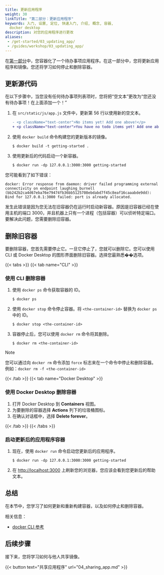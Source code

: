 ```yaml
---
title: 更新应用程序
weight: 30
linkTitle: "第二部分：更新应用程序"
keywords: 入门, 设置, 定位, 快速入门, 介绍, 概念, 容器,
  docker desktop
description: 对您的应用程序进行更改
aliases:
 - /get-started/03_updating_app/
 - /guides/workshop/03_updating_app/
---
```


在[第一部分](./02_our_app.md)中，您容器化了一个待办事项应用程序。在这一部分中，您将更新应用程序和镜像。您还将学习如何停止和删除容器。

## 更新源代码

在以下步骤中，当您没有任何待办事项列表项时，您将把“空文本”更改为“您还没有待办事项！在上面添加一个！”


1. 在 `src/static/js/app.js` 文件中，更新第 56 行以使用新的空文本。

   ```diff
   - <p className="text-center">No items yet! Add one above!</p>
   + <p className="text-center">You have no todo items yet! Add one above!</p>
   ```

2. 使用 `docker build` 命令构建您的更新版本的镜像。

   ```console
   $ docker build -t getting-started .
   ```

3. 使用更新后的代码启动一个新容器。

   ```console
   $ docker run -dp 127.0.0.1:3000:3000 getting-started
   ```

您可能看到了如下错误：

```console
docker: Error response from daemon: driver failed programming external connectivity on endpoint laughing_burnell 
(bb242b2ca4d67eba76e79474fb36bb5125708ebdabd7f45c8eaf16caaabde9dd): Bind for 127.0.0.1:3000 failed: port is already allocated.
```

发生此错误是因为您无法在旧容器仍在运行时启动新容器。原因是旧容器已经在使用主机的端口 3000，并且机器上只有一个进程（包括容器）可以侦听特定端口。要解决此问题，您需要删除旧容器。

## 删除旧容器

要删除容器，您首先需要停止它。一旦它停止了，您就可以删除它。您可以使用 CLI 或 Docker Desktop 的图形界面删除旧容器。选择您最熟悉��选项。

{{< tabs >}}
{{< tab name="CLI" >}}

### 使用 CLI 删除容器

1. 使用 `docker ps` 命令获取容器的 ID。

   ```console
   $ docker ps
   ```

2. 使用 `docker stop` 命令停止容器。将 `<the-container-id>` 替换为 `docker ps` 中的 ID。

   ```console
   $ docker stop <the-container-id>
   ```

3. 容器停止后，您可以使用 `docker rm` 命令将其删除。

   ```console
   $ docker rm <the-container-id>
   ```

> [!NOTE]
>
> 您可以通过向 `docker rm` 命令添加 `force` 标志来在一个命令中停止和删除容器。例如：`docker rm -f <the-container-id>`

{{< /tab >}}
{{< tab name="Docker Desktop" >}}

### 使用 Docker Desktop 删除容器

1. 打开 Docker Desktop 到 **Containers** 视图。
2. 为要删除的容器选择 **Actions** 列下的垃圾桶图标。
3. 在确认对话框中，选择 **Delete forever**。

{{< /tab >}}
{{< /tabs >}}

### 启动更新后的应用程序容器

1. 现在，使用 `docker run` 命令启动您更新后的应用程序。

   ```console
   $ docker run -dp 127.0.0.1:3000:3000 getting-started
   ```

2. 在 [http://localhost:3000](http://localhost:3000) 上刷新您的浏览器，您应该会看到您更新后的帮助文本。

## 总结

在本节中，您学习了如何更新和重新构建容器，以及如何停止和删除容器。

相关信息：
 - [docker CLI 参考](/reference/cli/docker/)

## 后续步骤

接下来，您将学习如何与他人共享镜像。

{{< button text="共享应用程序" url="04_sharing_app.md" >}}
